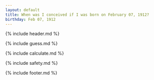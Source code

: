 ```yaml
---
layout: default
title: When was I conceived if I was born on February 07, 1912?
birthday: Feb 07, 1912
---
```


{% include header.md %}

{% include guess.md %}

{% include calculate.md %}

{% include safety.md %}

{% include footer.md %}



